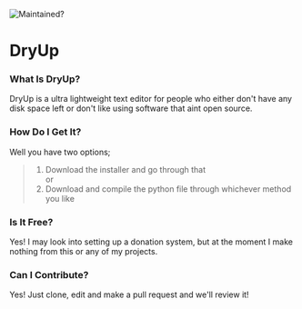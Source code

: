![Maintained?](https://img.shields.io/badge/Maintained%3F-yes-green.svg)
# DryUp

### What Is DryUp?
DryUp is a ultra lightweight text editor for people who either don't have any disk space left or don't like using software that aint open source.

### How Do I Get It?
Well you have two options;
> 1) Download the installer and go through that <br>
or
> 2) Download and compile the python file through whichever method you like <br>


### Is It Free?
Yes! I may look into setting up a donation system, but at the moment I make nothing from this or any of my projects.

### Can I Contribute?
Yes! Just clone, edit and make a pull request and we'll review it!
